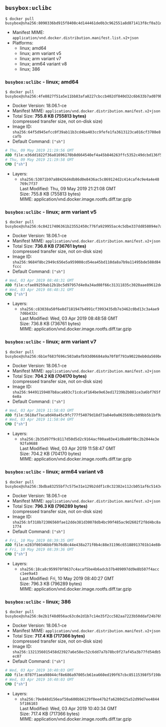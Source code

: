 ## `busybox:uclibc`

```console
$ docker pull busybox@sha256:8090336bd915f8408c4d144461de0b3c962551a8d871413f8cf0a31d85297169
```

-	Manifest MIME: `application/vnd.docker.distribution.manifest.list.v2+json`
-	Platforms:
	-	linux; amd64
	-	linux; arm variant v5
	-	linux; arm variant v7
	-	linux; arm64 variant v8
	-	linux; 386

### `busybox:uclibc` - linux; amd64

```console
$ docker pull busybox@sha256:4fe8827f51a5e11bb83afa8227cbccb402df840d32c6b633b7ad079bc8144100
```

-	Docker Version: 18.06.1-ce
-	Manifest MIME: `application/vnd.docker.distribution.manifest.v2+json`
-	Total Size: **755.8 KB (755813 bytes)**  
	(compressed transfer size, not on-disk size)
-	Image ID: `sha256:64f5d945efcc0f39ab11b3cd4ba403cc9fefe1fa3613123ca016cf3708e8cafb`
-	Default Command: `["sh"]`

```dockerfile
# Thu, 09 May 2019 21:19:56 GMT
ADD file:e36dd1822f36a81696170b8d664540ef4a45b846263ffc5352c49dcbd136f5f5 in / 
# Thu, 09 May 2019 21:19:58 GMT
CMD ["sh"]
```

-	Layers:
	-	`sha256:53071b97a88426d4db86d0e8436ac5c869124d2c414caf4c9e4a4e48769c7f37`  
		Last Modified: Thu, 09 May 2019 21:21:08 GMT  
		Size: 755.8 KB (755813 bytes)  
		MIME: application/vnd.docker.image.rootfs.diff.tar.gzip

### `busybox:uclibc` - linux; arm variant v5

```console
$ docker pull busybox@sha256:6c84217406361b23552450c776fa929955ac4c5dbe337dd858094e7a79109003
```

-	Docker Version: 18.06.1-ce
-	Manifest MIME: `application/vnd.docker.distribution.manifest.v2+json`
-	Total Size: **736.8 KB (736761 bytes)**  
	(compressed transfer size, not on-disk size)
-	Image ID: `sha256:9684f8bc2949c656e5a959008cd54ea45bd110da8a7b9a11495bde588d84fccc`
-	Default Command: `["sh"]`

```dockerfile
# Wed, 03 Apr 2019 08:48:31 GMT
ADD file:cfae89259ab12b1bc5d97957d4e0a34ad08f66c31311835c3020aae89612de28 in / 
# Wed, 03 Apr 2019 08:48:31 GMT
CMD ["sh"]
```

-	Layers:
	-	`sha256:c83038a50f6e0d7181947b4991cf3993435db7e3462c0bd13c3a4ae97d6b432c`  
		Last Modified: Wed, 03 Apr 2019 08:48:58 GMT  
		Size: 736.8 KB (736761 bytes)  
		MIME: application/vnd.docker.image.rootfs.diff.tar.gzip

### `busybox:uclibc` - linux; arm variant v7

```console
$ docker pull busybox@sha256:6b1ef683f696c503a0afb93d06684a9a70f8f793a90220eb0da569be116ce1d1
```

-	Docker Version: 18.06.1-ce
-	Manifest MIME: `application/vnd.docker.distribution.manifest.v2+json`
-	Total Size: **704.2 KB (704170 bytes)**  
	(compressed transfer size, not on-disk size)
-	Image ID: `sha256:94491159407b8aca603c71cdcaf164be9e63ed17239b2b081ce3a6bf765f6e8a`
-	Default Command: `["sh"]`

```dockerfile
# Wed, 03 Apr 2019 11:58:03 GMT
ADD file:5618af7aca0d40a45c9fc777f54079d18d73a04e0a063569bcb09bb5b1bf9ad2 in / 
# Wed, 03 Apr 2019 11:58:04 GMT
CMD ["sh"]
```

-	Layers:
	-	`sha256:2b35d97f9c8117d50d5d2c9164acf00aa03e41d0a80f9bc2b2044e3e92fa9688`  
		Last Modified: Wed, 03 Apr 2019 11:58:47 GMT  
		Size: 704.2 KB (704170 bytes)  
		MIME: application/vnd.docker.image.rootfs.diff.tar.gzip

### `busybox:uclibc` - linux; arm64 variant v8

```console
$ docker pull busybox@sha256:3bdba83255bf7c575e31e129b2ddf1c0c32382e112cb051af6c5143c24a5ddbd
```

-	Docker Version: 18.06.1-ce
-	Manifest MIME: `application/vnd.docker.distribution.manifest.v2+json`
-	Total Size: **796.3 KB (796289 bytes)**  
	(compressed transfer size, not on-disk size)
-	Image ID: `sha256:bf318b72306560fae12dde381d30078db4bc99f485ac9d2602f2f8d4bc8a1774`
-	Default Command: `["sh"]`

```dockerfile
# Fri, 10 May 2019 08:39:35 GMT
ADD file:e283f00346bbf9b76d8c44e438a271f0b4c88e31196c65188913701b14e8840d in / 
# Fri, 10 May 2019 08:39:36 GMT
CMD ["sh"]
```

-	Layers:
	-	`sha256:18ca8c959970f0637c4acaf5be4b6adcb37b409097dd9e8b507f4accc1ee9a43`  
		Last Modified: Fri, 10 May 2019 08:40:27 GMT  
		Size: 796.3 KB (796289 bytes)  
		MIME: application/vnd.docker.image.rootfs.diff.tar.gzip

### `busybox:uclibc` - linux; 386

```console
$ docker pull busybox@sha256:8e2b1f48d056ac63cde2d1b7c14e35f2cc582aa7223b50ddaf24b769e6d705ec
```

-	Docker Version: 18.06.1-ce
-	Manifest MIME: `application/vnd.docker.distribution.manifest.v2+json`
-	Total Size: **717.4 KB (717366 bytes)**  
	(compressed transfer size, not on-disk size)
-	Image ID: `sha256:1321356015458d23927a6e58ec52c6dd7a7b78bc0f27af45a3b77fd54db5ec07`
-	Default Command: `["sh"]`

```dockerfile
# Wed, 03 Apr 2019 10:40:03 GMT
ADD file:0787f1aea98044cf8e686a97005cb61ea660ed199f67cbc85115398f5f198d61 in / 
# Wed, 03 Apr 2019 10:40:03 GMT
CMD ["sh"]
```

-	Layers:
	-	`sha256:79e848d156eaf50a600bb6129f0ee47b2fa6280d25a52d99d7ee48445f186103`  
		Last Modified: Wed, 03 Apr 2019 10:40:34 GMT  
		Size: 717.4 KB (717366 bytes)  
		MIME: application/vnd.docker.image.rootfs.diff.tar.gzip
